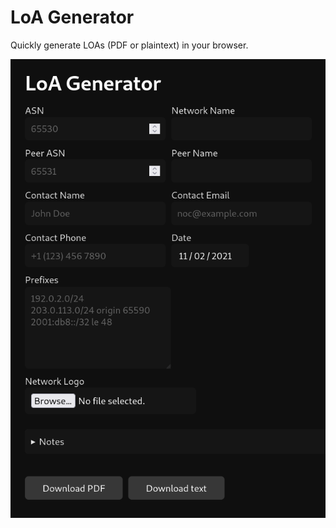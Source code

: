 # LoA Generator

Quickly generate LOAs (PDF or plaintext) in your browser.

![Screenshot](screenshot.png)
